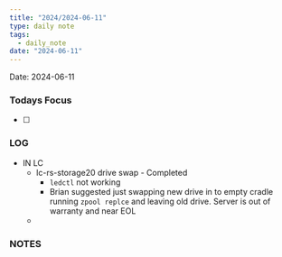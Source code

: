 ```yaml
---
title: "2024/2024-06-11"
type: daily note
tags:
  - daily_note
date: "2024-06-11"
---
```

Date: 2024-06-11


### Todays Focus
- [ ] 


### LOG
- IN LC
	- lc-rs-storage20 drive swap - Completed
		- `ledctl` not working 
		- Brian suggested just swapping new drive in to empty cradle running `zpool replce` and leaving old drive. Server is out of warranty and near EOL
	- 




### NOTES

 
